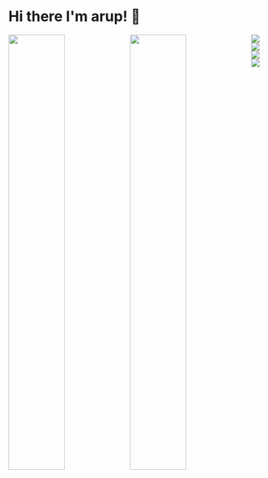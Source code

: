 # Hi there I'm arup! 👋
<img align="left" width="47%" src="https://github-readme-stats.vercel.app/api?username=arupx3492&show_icons=true&theme=radical"/>
<img align="left" width="47%" src="https://github-readme-stats.vercel.app/api/top-langs/?username=arupx3492&layout=Compact)"/>
<img align="left" src="https://img.shields.io/badge/java-%23ED8B00.svg?style=for-the-badge&logo=java&logoColor=white"/>
<img align="left" src="https://img.shields.io/badge/javascript-%23323330.svg?style=for-the-badge&logo=javascript&logoColor=%23F7DF1E"/>
<img align="left" src="https://img.shields.io/badge/html5-%23E34F26.svg?style=for-the-badge&logo=html5&logoColor=white"/>
<img align="left" src="https://img.shields.io/badge/css3-%231572B6.svg?style=for-the-badge&logo=css3&logoColor=white"/>
<img src=""/>
<img src=""/>
